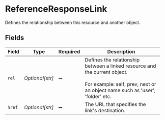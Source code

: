 # ReferenceResponseLink

Defines the relationship between this resource and another object.


## Fields

| Field                                                                                                                                                             | Type                                                                                                                                                              | Required                                                                                                                                                          | Description                                                                                                                                                       |
| ----------------------------------------------------------------------------------------------------------------------------------------------------------------- | ----------------------------------------------------------------------------------------------------------------------------------------------------------------- | ----------------------------------------------------------------------------------------------------------------------------------------------------------------- | ----------------------------------------------------------------------------------------------------------------------------------------------------------------- |
| `rel`                                                                                                                                                             | *Optional[str]*                                                                                                                                                   | :heavy_minus_sign:                                                                                                                                                | Defines the relationship between a linked resource and the current object. <br><br> For example: self, prev, next or an object name such as 'user', 'folder' etc. |
| `href`                                                                                                                                                            | *Optional[str]*                                                                                                                                                   | :heavy_minus_sign:                                                                                                                                                | The URL that specifies the link's destination.                                                                                                                    |